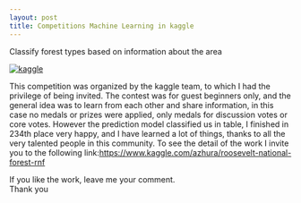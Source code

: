```yaml
---
layout: post
title: Competitions Machine Learning in kaggle
---
```

Classify forest types based on information about the area

[![kaggle](https://i.pinimg.com/originals/23/c6/d7/23c6d720a3f58db0525ca942a9ea21d4.jpg)](https://www.kaggle.com/azhura/roosevelt-national-forest-rnf)

This competition was organized by the kaggle team, to which I had the privilege of being invited. The contest was for guest beginners only, and the general idea was to learn from each other and share information, in this case no medals or prizes were applied, only medals for discussion votes or core votes.
However the prediction model classified us in table, I finished in 234th place very happy, and I have learned a lot of things, thanks to all the very talented people in this community. To see the detail of the work I invite you to the following link:<https://www.kaggle.com/azhura/roosevelt-national-forest-rnf>


If you like the work, leave me your comment.   
Thank you   


